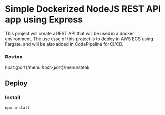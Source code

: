 # Simple Dockerized NodeJS REST API app using Express

This project will create a REST API that will be used in a docker environment. The use case of this project is to deploy in AWS ECS using Fargate, and will be also added in CodePipeline for CI/CD.

### Routes

${host}:${port}/menu
${host}:${port}/menu/steak

## Deploy

### Install 
```
npm install
```